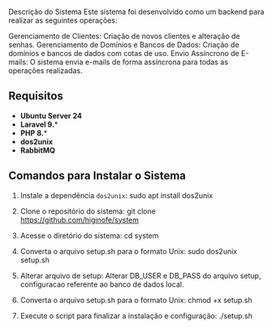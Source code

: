 Descrição do Sistema
Este sistema foi desenvolvido como um backend para realizar as seguintes operações:

Gerenciamento de Clientes: Criação de novos clientes e alteração de senhas.
Gerenciamento de Domínios e Bancos de Dados: Criação de domínios e bancos de dados com cotas de uso.
Envio Assíncrono de E-mails: O sistema envia e-mails de forma assíncrona para todas as operações realizadas.

## Requisitos

- **Ubuntu Server 24**
- **Laravel 9.***
- **PHP 8.***
- **dos2unix**
- **RabbitMQ**
   
## Comandos para Instalar o Sistema

1. Instale a dependência `dos2unix`:
   sudo apt install dos2unix

2. Clone o repositório do sistema:
    git clone https://github.com/higinofe/system

3. Acesse o diretório do sistema:
    cd system

4. Converta o arquivo setup.sh para o formato Unix:
    sudo dos2unix setup.sh

5. Alterar arquivo de setup:
    Alterar DB_USER e DB_PASS do arquivo setup, configuracao referente ao banco de dados local.

6. Converta o arquivo setup.sh para o formato Unix:
    chmod +x setup.sh

7. Execute o script para finalizar a instalação e configuração:
    ./setup.sh
